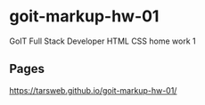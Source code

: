 # goit-markup-hw-01
GoIT Full Stack Developer HTML CSS home work 1

## Pages
https://tarsweb.github.io/goit-markup-hw-01/
